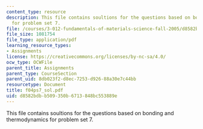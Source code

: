 ```yaml
---
content_type: resource
description: This file contains soultions for the questions based on bonding and thermodynamics
  for problem set 7.
file: /courses/3-012-fundamentals-of-materials-science-fall-2005/d8582bdbb509350b6713848bc553889e_f04ps7_sol.pdf
file_size: 1081754
file_type: application/pdf
learning_resource_types:
- Assignments
license: https://creativecommons.org/licenses/by-nc-sa/4.0/
ocw_type: OCWFile
parent_title: Assignments
parent_type: CourseSection
parent_uid: 8db023f2-d8ec-7253-d926-88a30e7c44bb
resourcetype: Document
title: f04ps7_sol.pdf
uid: d8582bdb-b509-350b-6713-848bc553889e
---
```

This file contains soultions for the questions based on bonding and thermodynamics for problem set 7.